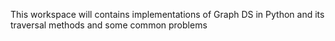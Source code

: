 This workspace will contains implementations of Graph DS in Python and its traversal methods and some common problems

